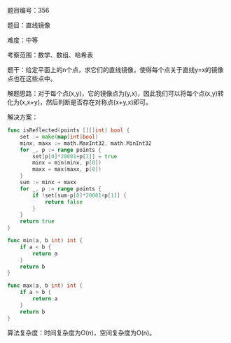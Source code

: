题目编号：356

题目：直线镜像

难度：中等

考察范围：数学、数组、哈希表

题干：给定平面上的n个点，求它们的直线镜像，使得每个点关于直线y=x的镜像点也在这些点中。

解题思路：对于每个点(x,y)，它的镜像点为(y,x)，因此我们可以将每个点(x,y)转化为(x,x+y)，然后判断是否存在对称点(x+y,x)即可。

解决方案：

```go
func isReflected(points [][]int) bool {
    set := make(map[int]bool)
    minx, maxx := math.MaxInt32, math.MinInt32
    for _, p := range points {
        set[p[0]*20001+p[1]] = true
        minx = min(minx, p[0])
        maxx = max(maxx, p[0])
    }
    sum := minx + maxx
    for _, p := range points {
        if !set[sum-p[0]*20001+p[1]] {
            return false
        }
    }
    return true
}

func min(a, b int) int {
    if a < b {
        return a
    }
    return b
}

func max(a, b int) int {
    if a > b {
        return a
    }
    return b
}
```

算法复杂度：时间复杂度为O(n)，空间复杂度为O(n)。